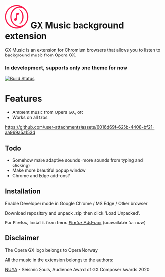 # ![GX Music](https://github.com/mbs0ft/GX-Music/blob/main/logo_sm.png?raw=true) GX Music background extension 


GX Music is an extension for Chromium browsers that allows you 
to listen to background music from Opera GX.

### In development, supports only one theme for now

[![Build Status](https://travis-ci.org/joemccann/dillinger.svg?branch=master)](https://github.com/mbs0ft/GX-music)

# Features
- Ambient music from Opera GX, ofc
- Works on all tabs

https://github.com/user-attachments/assets/6016d69f-626b-4408-bf21-aa969a5a153d

## Todo
- Somehow make adaptive sounds (more sounds from typing and clicking)
- Make more beautiful popup window
- Chrome and Edge add-ons?

## Installation

Enable Developer mode in Google Chrome / MS Edge / Other browser

Download repository and unpack .zip, then click 'Load Unpacked'.

For Firefox, install it from here: [Firefox Add-ons](https://addons.mozilla.org/en-US/firefox/addon/gx-music/) (unavailable for now)

## Disclaimer

The Opera GX logo belongs to Opera Norway

All the music in the extension belongs to the authors:

[NUYA](https://www.instagram.com/nuya.1/) - Seismic Souls, Audience Award of GX Composer Awards 2020
